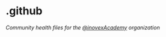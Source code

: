 # .github

*Community health files for the [@inovexAcademy](https://github.com/inovexAcademy) organization*
